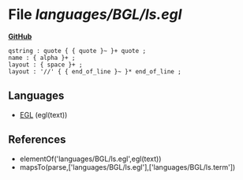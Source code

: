 # File _languages/BGL/ls.egl_
**[GitHub](https://github.com/softlang/yas/blob/master/languages/BGL/ls.egl)**
```
qstring : quote { { quote }~ }+ quote ;
name : { alpha }+ ;
layout : { space }+ ;
layout : '//' { { end_of_line }~ }* end_of_line ;
```

## Languages
* [EGL](../languages/EGL.md) (egl(text))

## References
* elementOf('languages/BGL/ls.egl',egl(text))
* mapsTo(parse,['languages/BGL/ls.egl'],['languages/BGL/ls.term'])
